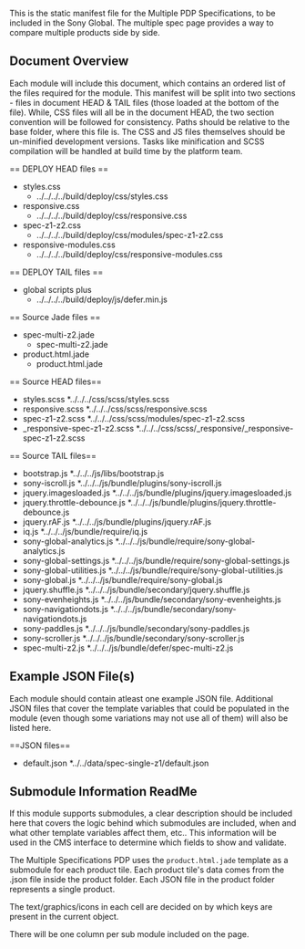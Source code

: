 This is the static manifest file for the Multiple PDP Specifications, to be included in the Sony Global.
The multiple spec page provides a way to compare multiple products side by side.


Document Overview
-----------------

Each module will include this document, which contains an ordered list of the files required for the module. This manifest will be split into two sections - files in document HEAD & TAIL files (those loaded at the bottom of the file). While, CSS files will all be in the document HEAD, the two section convention will be followed for consistency. Paths should be relative to the base folder, where this file is. The CSS and JS files themselves should be un-minified development versions. Tasks like minification and SCSS compilation will be handled at build time by the platform team.

== DEPLOY HEAD files ==
* styles.css
    * ../../../../build/deploy/css/styles.css
* responsive.css
    * ../../../../build/deploy/css/responsive.css
* spec-z1-z2.css
    * ../../../../build/deploy/css/modules/spec-z1-z2.css
* responsive-modules.css
    * ../../../../build/deploy/css/responsive-modules.css

== DEPLOY TAIL files ==
* global scripts plus
    * ../../../../build/deploy/js/defer.min.js

== Source Jade files ==
* spec-multi-z2.jade
    * spec-multi-z2.jade
* product.html.jade
    * product.html.jade

== Source HEAD files==

* styles.scss
    *../../../css/scss/styles.scss
* responsive.scss
    *../../../css/scss/responsive.scss
* spec-z1-z2.scss
    *../../../css/scss/modules/spec-z1-z2.scss
* \_responsive-spec-z1-z2.scss
    *../../../css/scss/_responsive/_responsive-spec-z1-z2.scss


== Source TAIL files==

* bootstrap.js
    *../../../js/libs/bootstrap.js
* sony-iscroll.js
    *../../../js/bundle/plugins/sony-iscroll.js
* jquery.imagesloaded.js
    *../../../js/bundle/plugins/jquery.imagesloaded.js
* jquery.throttle-debounce.js
    *../../../js/bundle/plugins/jquery.throttle-debounce.js
* jquery.rAF.js
    *../../../js/bundle/plugins/jquery.rAF.js
* iq.js
    *../../../js/bundle/require/iq.js
* sony-global-analytics.js
    *../../../js/bundle/require/sony-global-analytics.js
* sony-global-settings.js
    *../../../js/bundle/require/sony-global-settings.js
* sony-global-utilities.js
    *../../../js/bundle/require/sony-global-utilities.js
* sony-global.js
    *../../../js/bundle/require/sony-global.js
* jquery.shuffle.js
    *../../../js/bundle/secondary/jquery.shuffle.js
* sony-evenheights.js
    *../../../js/bundle/secondary/sony-evenheights.js
* sony-navigationdots.js
    *../../../js/bundle/secondary/sony-navigationdots.js
* sony-paddles.js
    *../../../js/bundle/secondary/sony-paddles.js
* sony-scroller.js
    *../../../js/bundle/secondary/sony-scroller.js
* spec-multi-z2.js
    *../../../js/bundle/defer/spec-multi-z2.js




Example JSON File(s)
--------------------

Each module should contain atleast one example JSON file. Additional JSON files that cover the template variables that could be populated in the module (even though some variations may not use all of them) will also be listed here.

==JSON files==

* default.json
    *../../data/spec-single-z1/default.json





Submodule Information ReadMe
----------------------------

If this module supports submodules, a clear description should be included here that covers the logic behind which submodules are included, when and what other template variables affect them, etc.. This information will be used in the CMS interface to determine which fields to show and validate.

The Multiple Specifications PDP uses the `product.html.jade` template as a submodule for each product tile. Each product tile's data comes from the .json file inside the product folder. Each JSON file in the product folder represents a single product.

The text/graphics/icons in each cell are decided on by which keys are present in the current object.

There will be one column per sub module included on the page.


